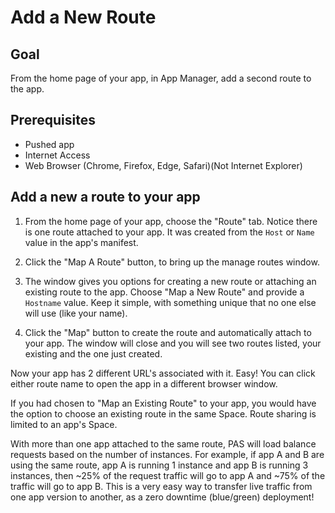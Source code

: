 # Add a New Route

## Goal

From the home page of your app, in App Manager, add a second route to the app.

## Prerequisites

- Pushed app
- Internet Access
- Web Browser (Chrome, Firefox, Edge, Safari)(Not Internet Explorer)

## Add a new a route to your app

1. From the home page of your app, choose the "Route" tab. Notice there is one route attached to your app. It was created from the `Host` or `Name` value in the app's manifest.

1. Click the "Map A Route" button, to bring up the manage routes window.

1. The window gives you options for creating a new route or attaching an existing route to the app. Choose "Map a New Route" and provide a `Hostname` value. Keep it simple,  with something unique that no one else will use (like your name).

1. Click the "Map" button to create the route and automatically attach to your app. The window will close and you will see two routes listed, your existing and the one just created.

Now your app has 2 different URL's associated with it. Easy! You can click either route name to open the app in a different browser window.

If you had chosen to "Map an Existing Route" to your app, you would have the option to choose an existing route in the same Space. Route sharing is limited to an app's Space.

With more than one app attached to the same route, PAS will load balance requests based on the number of instances. For example, if app A and B are using the same route, app A is running 1 instance and app B is running 3 instances, then ~25% of the request traffic will go to app A and ~75% of the traffic will go to app B. This is a very easy way to transfer live traffic from one app version to another, as a zero downtime (blue/green) deployment!
